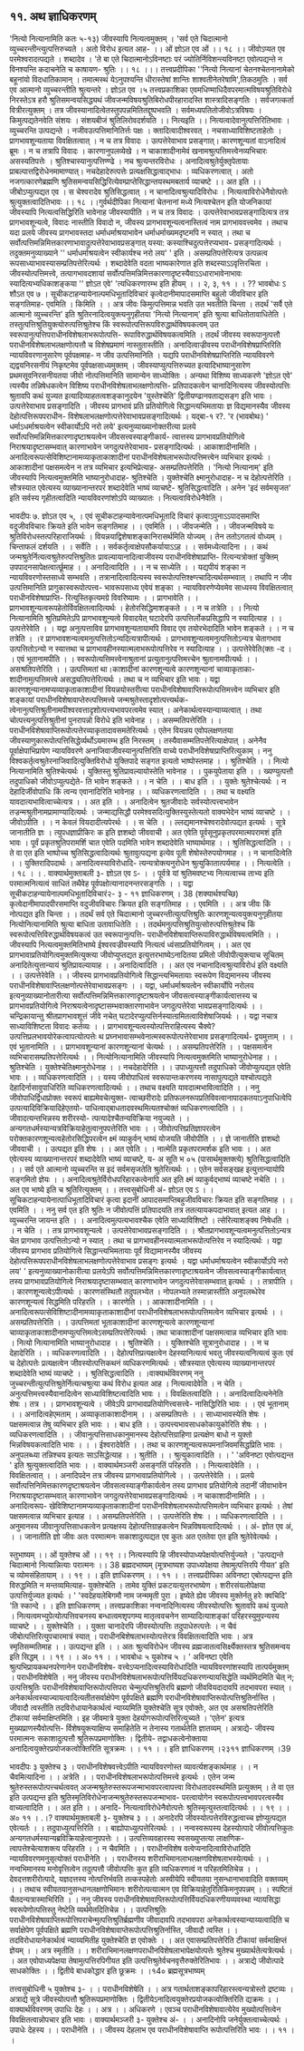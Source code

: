 ## ११. अथ ज्ञाधिकरणम्
'नित्यो नित्यानामिति कतः ५-१३) जीवस्यापि नित्यत्वमुक्तम् । 'सर्व एते
चिदात्मानो व्युच्चरन्तीन्त्युत्पत्तिरुच्यते । अतो विरोध इत्यत आह-
।। ओं ज्ञोऽत एव ओं ।। १८ ।।
जीवोऽप्यत एव परमेश्वरादत्पद्यते । शब्दादेव । 'ते बा एते चिदात्मानोऽविनष्टाः
परं ज्योतिर्निविशन्त्यविनष्टा एवोत्पद्यन्ते न विनश्यन्ति कदाचनेति च काषायण-
श्रुतिः ।। १८ ।।।
तत्त्वप्रदीपिका
''नित्यो नित्यानां चेतनश्चेतनानामेको बहूनांयो विदधातिकामान् । तमात्मस्थं येऽनुपश्यन्ति
धीरास्तेषां शान्तिः शाश्वतीनेतरेषामि',तिकठमुतिः । सर्व एव आत्मानो व्युच्चरन्तीति श्रुत्यन्तरे ।
ज्ञोऽत एव ।५
तत्त्वप्रकाशिका
एवमधिण्माधिदैवपरमात्मविषयश्रुतिविरोधे निरस्तेऽत्र हरौ श्रुतिसमन्वयसिद्ध्यथं
जीवजन्मविषयश्रुतिबिरोधपीरहारादस्ति शास्त्रादिसङ्गतिः । सर्वजगत्कर्ता वित्रीरत्युक्तम् । तत्र
जीवस्यानादित्वेतस्तुपपन्नमितितद्दूष्पभवति । सर्वमध्यपतितोजीवोऽत्रविषयः । किमुत्पद्यतेनवेति
संशयः । संशयबीजं श्रुतिलिरोवदर्शयति ।। नित्यइति ।। नित्यत्वादेवानुत्पत्तिरितिभावः । व्युच्चरन्ति
उत्पद्यन्ते । नजीवउत्पत्तिमानितिर्त्तः पक्षः । क्तादित्वादीश्वरवत् । नचसाध्याविशिष्टताहेतोः ।
प्रागभावशून्यताया विवक्षितत्वात् । न च तत्र विवादः । उत्पत्तेरेवाभाव प्रसङ्गात्। कारणशून्यतां
वाऽनादित्वं ब्रूमः । न च तत्रापि विवादः । कारणानुपलव्येखे । न चाकाशादीनामेवं
खनामश्रुत्पत्तिमत्त्वेनव्यभिचारः असस्यतिपत्तेः । श्रुतिश्चास्यानुत्पत्तिण्ण्ढे । नच श्रुत्यन्तरविरोधः ।
अनादित्वश्रुतेर्युक्तृपेतायाः प्राबल्पात्तद्विरोधेनमामाण्यात्। नचदेहादेरुत्पत्तेः प्रत्यक्षसिद्धत्वाद्भाधः ।
व्यधिकरणत्वात् । अतो नजगत्कारणेब्रह्मणि श्रुतिसमन्वयसिद्धिरित्येवम्प्राप्तेसिद्धान्तयस्थमबतार्य
व्याचष्टे ।। अत इति ।। जीबोऽप्युत्पद्यत एव । स चेश्वरादेव श्रुतिसिद्धत्वात् । न
चानादित्वश्रुत्यादिविरोधः । नित्यत्वाविरोधेनैवोत्पत्तेः श्रुत्युक्तत्वादितिभावः ।। १८ ।।गुर्वर्थदीपिका
नित्यानां चेतनानां मध्ये नित्यश्चेतन इति योजनिकायां जीवस्यापि नित्यत्वसिद्धिरिति
भावेनाह जीवस्यापीति । न च तत्र विवादः । उत्पत्तेरेवाभावप्रसङ्गादित्यत्र तत्र प्रागभावशून्यत्वे,
विवादः नास्तीति विवादो न, जीवस्य प्रागभावशून्यत्वनास्तित्वं नाम प्रागभाववत्त्वमेव । तथाच
यदा प्रलये जीवस्य प्रागभावस्तदा धर्माधर्माश्रयाभावेन धर्माधर्माख्यमदृष्टमपि न स्यात् । तथा च
सर्वोत्पत्तिमन्निमित्तकारणाभावादुत्पत्तेरेवाभावप्रसङ्गात् यस्या: कस्याश्चिदुत्पत्तेरप्यभाव-
प्रसङ्गादित्यर्थः । तदुक्तमनुव्याख्याने '' धर्माधर्माश्रयत्वेन स्वीकार्यश्च नरो लय' ' इति ।
असम्प्रतिपत्तेरित्यत्र उत्पन्नत्व रूपसाध्याभावस्यासम्प्रतिपत्तेरित्यर्थः । शब्दादेवेति वदता
भाष्यकारेणात इति शब्दस्याऽऽवृत्तिरचिता । जीवस्योत्पत्तिमत्त्वे, तत्पागभावदशायां
सर्वोत्पत्तिमन्निमित्तकारणादृष्टस्यैवाऽऽधाराभावेनाभावः स्यादित्यभ्यधिकाशङ्कया '' ज्ञोऽत
एवे' 'त्यधिकरणारम्भ इति हीयम् । । २, ३, ११ । ।
?? भावबोधः
ऽ शौऽत एव ७ । सूचीकटाहन्यायेनाल्पमधिभूतादिविचारं कृत्वेदानीमापादसमाप्ति बहुलो
जीवविचार इति सङ्गतिमाह- एवमिति । किमिति । । अत्र जीवः किमुत्पत्तिमान्न भवति उत
भवतीति चिन्ता । तदर्थं 'सर्वै एते आत्मानो व्युच्चरन्ति' इति श्रुतिरनादित्वयुक्त्यनुगृहीतया
'नित्यो नित्यानाम्' इति श्रुत्या बाधितोतावाधितेति । तस्तुत्पत्तिश्रुतियुक्त्योरुत्पत्तिश्रुतेश्च किं
स्वरूपोत्पत्तिरूपविरुद्धार्थविषयकत्वम् उत स्वरूपानुत्पत्तिपराधीनविशेषलाभरूपोत्पत्ति-
रूपाविरुद्धार्थविषयकत्वमिति । तदर्थं जीवस्य स्वरूपानुत्पत्तौ पराधीनविशेषलाभलक्षणोत्पत्तौ च
विशेषप्रमाणं नास्तुतास्तीति । अनादित्वाज्रीवस्य पराधीनविशेषप्राप्तिरिति न्यायविवरणानुसारेण
पूर्वपक्षमाह- न जीव उत्पत्तिमानिति । यद्यपि पराधीनविशेषप्राप्तिरिति न्यायविवरणे
द्यद्वयनिरसनीयं निकृष्टमेव पूर्वपक्षसाध्यमुक्तम् । जीवस्याप्युत्पत्तिरुच्यत इत्यादिभाष्यानुसारेण
प्रथमसूवनिरसनीयतया जीवो नोत्पत्तिमानिति सामान्येन साध्योक्तिः । अन्यथा विशिष्य
साध्यकरणे 'ज्ञोऽत एवे' त्यस्यैव तन्निषेधकत्वेन विशिष्य पराधीनविशेषलाभलक्षणोत्पत्ति-
प्रतिपादकत्वेन चानादिनित्यस्य जीवस्योत्पत्तिः श्रुतावपि कथं युज्यत इत्यादिव्याहतत्वशङ्कानुदयेन
'युस्तेश्चेति' द्वितीयण्ढानवताद्यसङ्ग इति भावः । उत्पत्तेरेवाभाव प्रसङ्गादिति । जीवस्य प्रागभावं
प्रति प्रतियोगित्वे सिद्धान्त्यभिमतायाः ज्ञ विद्यमानस्यैव जीवस्य देहोत्पत्तिरूपपराधीन-
विशेषलाभलक्षणोत्पत्तेरेवाभावप्रसङ्गादित्यर्थः । यद्बा-१ र?. 'र
(भावबोथः)
' धर्माऽधर्माश्रयत्वेन स्वीकार्योऽपि नरो लये'
इत्यनुव्याख्यानोक्तरीत्या प्रलये सर्वोत्पत्तिमन्निमित्तकारणादृष्टाश्रयत्वेन जीवसत्त्वस्याङ्गीकार्य-
त्वात्तस्य प्रागभावप्रतियोगित्वे निराश्रयादृष्टासम्भवात् कारणाभावेन जगदुत्पत्तेरेवाभाव-
प्रसङ्गादित्यर्थः । आकाशादीनामिति । अनादित्वरूपत्सेविशिष्टानामव्याकृताकाशादीनां
पराधीनविशेषलाभरूपोत्पत्तिमत्त्वेन व्यभिचार इत्यर्थः । आकाशादीनां पक्षसमत्वेन न तत्र
व्यभिचार इत्यभिप्रेत्याह- असम्प्रतिपत्तेरिति । 'नित्यो नित्यानाम्' इति जीवस्यापि
नित्यत्वमुक्तमिति भाष्यानुरोधादाह- श्रुतिश्चेति । युक्तेश्चेति क्ष्मानुरोधादाह- न च
देहोत्पत्तेरिति । सौत्रस्यात एवेत्यस्य व्याख्यानान्तरपरं शब्दादेवेति भाष्यं व्याचष्टे-
श्रुतिसिद्धत्वादिति । अनेन 'इदं सर्वमसृजत' इति सर्वस्य गृहीतत्वादिति न्यायविवरणांशोऽपि
व्याख्यातः । नित्यत्वाविरोधेनैवेति ।

भावदीपः
७. ज्ञोऽत एव ५, । एवं सूचीकटाहन्यावेनात्पमधिभूतादि विचारं कृत्वाऽपुनाऽऽपादसमाप्ति
वदुजीवविचारः क्रियते इति भावेन सङ्गतिमाह । । एवमिति । । जीवजन्मेति । । जीवजन्मविषये यः
श्रुतिविरोधस्तत्परिहाराजियर्थः । वियन्नयाद्विशेषाशङ्कानिरासर्थमिति योज्यम् । तेन ततोऽगतत्वं
वोध्यम् । चिन्ताफलं दर्शयति । । सर्वेति । । सर्वकर्तृत्वाक्षेपसौकर्यायाऽऽह । । सर्वमध्येत्यादिना । ।
कथं जन्मश्रुतेर्नित्यत्वश्रुतेरुत्पत्तिश्रुतितः प्रावल्यायानादित्वाजीवस्य पराधीनविशेषाप्राप्ति-
रित्यन्यत्रोक्तां युक्तिम् उपपादनसापेक्षत्वार्त्छूमाह । । अनादित्वादिति । । न च साध्येति । ।
यद्यपीयं शङ्का न न्यायविवरणोस्तसाध्ये सम्भवति । तत्रानादित्वादित्यस्य
स्वरूपोत्पत्तिश्क्ष्ण्त्चादित्यर्थसम्भवात् । तथापि न जीव उत्पत्तिमानिति प्रागुकास्वरूपोत्पत्त्व-
भावरूपसाध्य एवेयं शङ्का । न्यायविवरणेप्येवमेव साध्यस्य विवक्षितत्वात् पराधीनविशेषाप्राप्ति-
रित्युस्तिकृत्यमग्रे विवरिष्यामः । । प्रागभावेति । । प्रागभावशून्यत्वरूपहेतोर्विवक्षितत्वादित्यर्थः ।
हेतोरसिद्धिमाशङ्कते । । न च तत्रेति । । नित्यो नित्यानामिति श्रुतिप्रमितेऽपि प्रागभावशून्यत्वे
विवादयेत् घटादेरपि उत्पत्तिर्लोकप्रसिद्धापि न स्यादित्याह । । उत्पत्तेरेवेति । । यद्वा अनुत्पत्ताविव
प्रागभावशून्यतायामपि विवाद एव तयोरभेदादिति भावेन शङ्कते । । न च तत्रेति । ।र
प्रागभावशन्यत्वमनुत्पत्तितोऽन्यदित्यत्रापीत्यर्थः । प्रागभावशून्यत्वमनुत्पत्तितोऽन्यत्र चेतागभाव
उत्पत्तितोऽन्यो न स्यात्तथा च प्रागभावहीनस्यात्मलाभरूपोत्पत्तिरेव न स्यादित्याह । । उत्पत्तेरेवेति(क्तः -द
। । एवं भूतानामपीति । । स्वरूपोत्यत्तिमत्त्वेनाश्रुतानां प्रत्युतानुत्पत्तिमत्त्चेन श्रुतानामपीत्यर्थः । ।
असश्रतिपत्तेरिति । । उत्पत्तिमतां था।काशादीनां कारणशून्यत्वे कारणशून्यानां चाव्याकृताका-
शादीनामुत्पत्तिमत्त्वे असद्ध्यतिपत्तेरित्यर्थः । तथा च न व्यभिचार इति भावः । यद्वा
कारणशून्यानामप्यव्याकृताकाशादीनां वियन्नयोस्तरीत्या पराधीनविशेषावाप्तिरूपोत्पत्तिमत्त्वेन
व्यभिचार इति शङ्कायां पराधीनविशेषावाप्तेरुत्पत्तिमत्त्वे जन्मश्रुतेस्तादृशोत्पत्त्यर्थक-
त्वेनानुत्पत्तिश्रुतीनामपीश्वरवत्तादृशोत्पत्त्यभावपरत्वमेव स्यात् । अनेकार्थत्वस्यान्याय्यत्वात् । तथा
चोत्पत्त्यनुत्पत्तिश्रुतीनां पुनरापन्नो विरोधे इति भावेनाह । । असम्मतिपत्तेरिति । ।
पराधीनविशेषावाप्तिरूपोत्पत्तेरव्याकृतादावसमतेरित्यर्थः । एतेन वियन्नय एवोपलक्षणतया
जीवस्याणुकारूपोत्पत्तिसिद्धेर्व्यर्थोऽयमारम्भ इति निरस्तम् । तस्यैवासम्मतिपत्तेरित्याक्षेपात् ।
अनेनैव पूर्वाक्षेपाभिप्रापेण न्यायविवरणे अनाजिवाजीवस्यानुत्पत्तिरिति वाच्ये
पराधीनविशेषाप्राप्तिरित्युकाम् । ननु विश्वकर्तृत्वश्रुतेरनाजिवादित्युक्तिविरोधो युक्तिपादे सङ्गत
इत्यतो भाष्पोस्तमाह । । श्रुतिश्चेति । । नित्यो नित्यानामिति श्रुतिश्चेत्यर्थः । युक्तिस्तु
श्रुतिप्रावल्यायोस्तेति भावेनाह । । पुकयुपेताया इति । । ख्यण्युत्पत्तौ तदुपाधिको जीवोऽप्युत्पद्येते-
ति भावेन शङ्कते । । न चेति । । बाध इति । । युक्तेः श्रुतेश्चेत्यर्थः । न देहादिर्जीवोपाधिः किं त्वन्य
एवानादिरिति भावेनाह । । व्यधिकरणत्वादिति । । तथा च वक्ष्यति यावदात्यभावित्वाच्चेत्यत्र । । अत
इति । । अनादित्वेन श्रुतजीवादेः सर्वस्योत्पत्त्वभावेन तज्रन्मश्रुतीनामप्रामाण्यादित्यर्थः ।
जन्माद्यसिद्धौ परमेश्वसदित्युक्तिस्युस्तेत्यतो वाक्यभेदेन भाष्यं व्याचष्टे । । जीवोऽपीति । । न
केवलं वियदादीत्यपेरर्थः । । स चेति । । ल्लद्यमानश्चेश्वरादेवोत्पद्यत इत्यर्थः । सूत्रे जानातीति
ज्ञः । त्युपधज्ञाप्रीकिरः क इति ज्ञशब्दो जीववाची । अत एवेति पूर्वसूनुप्रकृतपरमात्मपरामशं इति
भावः । पूर्वं प्रकृतश्रुतिपरामर्शि चात एवेति पदमिति भावेन शब्दादेवेति भाष्यार्थमाह । ।
श्रुतिसिद्धत्वादिति । । ते वा एत इति भाष्पोच्च श्रुतिसिद्धत्वादित्यर्थः श्रुतावुत्पद्यना इत्येव पूती
शेषोस्तेरुपयोगमाह । । न चानादित्वेति । । युक्तिरादिपदार्थः । अनादित्वस्याविरोधादि-
त्यन्यत्रोक्त्यनुरोधेन श्रुत्युकिातात्पर्यमाह । । नित्यत्वेति । । १८ । ।
. वाक्यार्थमुक्ताबली
३- ज्ञोऽत एव ऽ- । । पूर्वत्रे यां श्रुतिमवष्टभ्य नित्यत्वाच्च ताभ्य इति परमात्मनित्यत्वं साधितं
तथैवेह पूर्वपक्षोत्यानादनन्तरसङ्गतिः । । यद्वा सूचीकटाहन्यायेनाल्पमधिभूतादिविचारं२- ३ - ११ ज्ञाधिकरणम् । 38
(शक्यार्थश्यच्छि)
कृत्वेदानीमापादपीरसमाप्ति वदुजीवविचारः क्रियत इति सङ्गतिमाह । । एवमिति । । अत्र जीवः
किं नोत्पद्यत इति चिन्ता । । तदर्थं सर्व एते चिदात्मानो जुच्चरन्तीत्युत्पत्तिश्रुतिः
कारणशून्यत्वयुक्त्यनुगृहीतया नित्योनित्यानामिति श्रुत्या बाधिता उतावाधितेति । ।
तदर्थमनुत्पत्तिश्रुतियुत्सोरुत्पत्तिश्रुतेश्च किं स्वरूपोत्पत्तिविरुद्धार्थविषयकत्वं उत स्वरूपानुत्पत्ति-
पराधीनविशेषावाप्तिरूपाविरुद्धार्थविषयत्वमिति । । जीवस्यापि नित्यत्वमुक्तमितिभाष्ये
ईश्वरवज्रीवस्यापि नित्यत्वं ध्वंसाप्रतियोगित्वम् । । अत एव प्रागभावाप्रतियोगित्वमुक्तमित्युक्त्या
जीवोप्युप्तद्यत इत्युत्तरभाष्येऽनादितया प्रमितो जीवोपीत्युक्त्याच सूचितम् अनादितेत्युत्तान्यायं
श्रुतिप्रावल्यायाह । । अनादित्वादिति । । अत एव नचानादित्वश्रुत्याविरोधं इति वक्ष्यति । ।
उत्पत्तेरेवेति । । जीवस्य प्रागभावप्रतियोगित्वे सिद्धान्त्यभिमतायाः स्वरूपेण विद्यमानस्य जीवस्य
पराधीनविशेषावाप्तिलक्षणोत्पत्तेरेवाभावप्रसङ्गः । । यद्वा, धर्माधर्माश्रयत्वेन स्वीकार्योपि नरोलय
इत्यनुव्याख्यानोतारीत्या सर्वोत्पत्तिमन्निमित्तकारणादृष्टाश्रयत्वेन जीवसत्वस्याङ्गीकार्यत्वात्तस्य च
प्रागभावप्रतियोगित्वे निराश्रयत्वेनादृष्टासम्भवाक्तारणाभावेन जगदुत्पत्तेरेवा भावप्रसङ्गादित्यर्थः । ।
चन्द्रिकायान्तु श्रीतप्रागभावशूत्तं जीवे नचेत् घटादेरप्युत्पत्तिर्नस्यात्ग्रमितत्वाविशेषाजियर्थः । ।
यद्वा नचात्र साध्याविशिष्टता विवादः कर्तव्यः । । प्रागभावशून्यत्वस्योत्पत्तिराहित्यस्य चैक्ये?
उत्पत्तिप्रलभावयोरेकत्वापत्योत्पत्तेः थ प्रघ्नभावासम्भवेनात्मस्वरूपोत्पत्तेरेवाभाव प्रसङ्गादित्यर्थ-
द्वयमुत्ताम् । । एवं भूतानामिति । । प्रागभावशून्यानां कारणशून्यानां चेत्यर्थः । । असम्प्रतिपत्तेरिति । ।
पक्षसमत्वेन व्यभिचारासम्प्रतिपत्तेरित्यर्थः । । नित्योनित्यानामिति जीवस्यापि नित्यत्वमुक्तमिति
भाष्यानुरोधेनाह । । श्रुतिश्चेति । युक्तेश्चेतिक्ष्मानुरोधेनाह । । नचदेहादेरिति । । उपाध्युत्पत्तौ
तदुपाधिको जीवोप्युत्पद्यत एवेति भावः । । व्यधिकरणत्वादिति । । यस्य जीवोपाधित्वं
स्वरूपान्तःकरणस्य नासापुत्पद्यते यश्चोत्पद्यते देहादिर्नासावुपाधिरिति व्यधिकरणत्वादित्यर्थः । ।
तथाच वक्ष्यति यावदात्मभावित्वादिति । । ननु जीवोपाधिर्द्विधाप्रोक्तः स्वरूपं बाह्यमेवचेत्युक्त-
त्वाच्छरीरादेः प्रतिफलनरूपप्रतिविवत्वानापादकतयाऽनुपाधित्वेपि उत्पत्यादिविक्रियादिहेएतयो-
पाधित्वाद्बाधतादवस्थमित्यतश्चोक्तं व्यधिकरणत्वादिति । । जीवादत्यन्तभिन्नस्य शरीरस्यो-
त्पत्यादेश्चैतन्यविक्रिया नयुज्यते । । अन्यगतधर्मस्यान्यत्रविक्रियाहेतुत्वानुपपत्तेरिति भावः । ।
जीवोत्पत्तिप्रतिज्ञापरत्वेन परोक्तकारणशून्यत्वहेतोरसिद्धिपरत्वेन क्ष्मं व्याकुर्वन् भाष्यं योजयति
जीवोपीति । । ज्ञे जानातीति ज्ञशब्दो जीववाची । । उत्पद्यत इति शेषः । । अत एवेति । । नात्मेति
प्रकृतपरामर्शक इति भावः । । अत एवेत्यस्य व्याख्यानान्तरपरं शब्दादेवेति भाष्यं व्याचष्टे, य- अ सूति भ ०५
(पासार्थमुक्तक्त्ये)
श्रुतिसिद्धत्वादिति । । सर्व एते आत्मानो व्युच्चरन्ति स इदं सर्वमसृजतेति श्रुतेरित्यर्थः । । एतेन
सर्वसङ्खह इत्युत्तान्यायोपि सङ्गमितो ज्ञेयः । । अनादित्वश्रुतेर्विरोधपरिहारकत्वेनापि अत इति क्ष्मं
व्याकुर्वद्भाष्यं व्याचष्टे नचेति । । अत एव भाष्ये इति च श्रुतिरित्युक्तम् । ।
तत्त्वसुबोधिनी
अं- ज्ञोऽत एव ऽ । । सूचिकटाहन्यायेनात्पाधिभूतादिविचारं कृत्वा इदानीं
आपादसमाप्तिबहुजीवविचारः क्रियत इति सङ्गतिमाह । । एवमिति । । ननु सर्व एत इति श्रुतिः न
जीवोत्पत्तिं प्रतिपादयति तत्र ततत्यायकपदाभावात् इत्यत आह । । व्युच्चरन्ति जायन्त इति । ।
अनादित्वमुत्पत्यभावश्चैक एवेति साध्याविशिष्टो । त्सेरित्याशङ्क्य निषेधति । । न चेति । । तत्र
प्रागभावशून्यत्वे । उत्पत्तेरेवाभावप्रसङ्गादिति । । श्रौतप्रागभावशून्यत्वमनुत्पत्तितोऽन्यत्र चेत
प्रागभाव उत्पत्तितोऽन्यो न स्यात् । तथा च प्रागभावहीनस्यात्मलाभरूपोत्पत्तिरेव न
स्यादित्यर्थः । यद्वा जीवस्य प्रागभाव प्रतियोगित्वे सिद्धान्त्यभिमतायाः पूर्वं विद्यामानस्यैव
जीवस्य देहोत्पत्तिरूपपराधीनविशेषलाभलक्षणोत्पत्तेरेवाभाव प्रसङ्गः इत्यर्थः । यद्वा
धर्माधर्माश्रयत्वेन स्वीकार्योऽपि नरो लय' ' इत्यनुव्याख्यानोकारीत्या प्रलयेऽपि
सर्वोत्पत्तिमन्निमित्तकारणादृष्टाश्रयत्वेन जीवसत्वस्याङ्गीकार्यत्वात् तस्य प्रागभावप्रतियोगित्वे
निराश्रयादृष्टासम्भवात् कारणाभावेन जगदुत्पत्तेरेवासम्भवात् इत्यर्थः । । तत्रापीति । ।
कारणशून्यत्वेऽपीत्यर्थः । कारणसंस्थितौ तदुपलभ्येत । नोपलभ्यते तस्मान्नास्तीति अनुपलब्धेरेव
कारणशून्यत्वं सिद्धमिति परिहरति । । कारणेति । । आकाशादीनामिति । ।
अनादित्वरूपत्सेविशिष्टादीनामव्याकृताकाशादीनां पराधीनविशेषलाभरूपोत्पत्तिमत्वेन
व्यभिचार इत्यर्थः । । असम्प्रतिपत्तेरिति । । उत्पत्तिमतां भूताकाशादीनां कारणशून्यत्वे
कारणशून्यानां चाव्याकृताकाशादीनामप्युत्पत्तिमत्वेऽसम्प्रतिपत्तेरित्यर्थः । तथा चाकाशादीनां
पक्षसमत्वान्न व्यभिचार इति भावः । नित्यो नित्यानामिति भाष्यानुरोधादाह । । श्रुतिश्चेति । ।
युक्तिश्चेति सूत्रानुरोधादाह । । न च देहादेरिति । । व्यधिकरणत्वादिति । । देहोत्पत्तिप्रत्यक्षत्वेन
देहस्यानित्यत्वं भवतु जीवस्यत्वनित्यत्वं कुतः एवं च देहोत्पत्तेः प्रत्यक्षत्वेन जीवस्योत्पत्तिकथनं
व्यधिकरणमित्यर्थः । सौत्रस्यात एवेत्यस्य व्याख्यानान्तरपरं शब्दादेवेति भाष्यं व्याचष्टे । ।
श्रुतिसिद्धत्वादिति । ।वाक्यार्थविवरणम्
ननु जुच्चरन्तीत्युत्पत्तिश्रुतेर्नित्यत्चश्रुत्या कथं विरोध इत्यत आह । नित्यत्वादेवेति । न चेति ।
अनुत्पत्तिमत्त्वस्यैवानादित्वेन साध्याविशिष्टत्वादिति भावः । । विवक्षितत्वादिति । ।
अनादित्वादित्यनेनेति शेषः । तत्र । । प्रागभावशून्यत्वे । जीवेऽपि प्रागभावप्रतियोगित्त्वसत्त्वे-
नासिद्धिरिति भावः । । एवं भूतानाम् । । अनादित्वहेएमताम् । अव्याकृताकाशादीनाम् । ।
असम्प्रतिपत्तेः । । साध्याभावस्येति शेषः । पक्षसमत्वान्न तेषु व्यभिचार इति भावः । । बाध इति । ।
उत्पत्त्यभावसाधकोकायुकोरिति शेषः । । व्यधिकरणत्वादिति । । जीवानुत्पत्तिसाधकानुमानस्य
देहोत्पत्तिग्राहिणा प्रत्यक्षेण बाधो न युक्तो भिन्नविषयकत्वादिति भावः । । । ईश्वरादेवेति । । तथा
च कारणशून्यत्वरूपमनाजिवमसिद्धप्रिति भावः । अनुपलब्ध्या तन्निश्चय इत्यतः साऽसिद्धेत्याह
। । श्रुतीति । । श्रुत्युकात्वादिति । । ' 'अविनष्टा एवोत्पद्यन्त ' इति श्रुत्युक्तत्वादिति भावः । ।
वाक्यार्थमञ्जरी
असङ्गतिं परिहरति । । नित्यत्वादेवेति । । विवक्षितत्वात् । । अनादिपदेन तत्र जीवस्य
प्रागभावाप्रतियोगित्वे । । उत्पत्तेरेवेति । । प्रलये सर्वोत्पत्तिनिमित्तकारणदृष्टाश्रयत्वेन
जीवसत्वस्याङ्गीकार्यत्वेन तस्य प्रागभाव प्रतियोगित्वे तदानीं जीवाभावेन निराश्रयादृष्टासम्भवात्
कारणाभावेन जगदुत्पत्तेरेवाभावप्रसङ्गादित्यर्थः । न चाकाशादीनामिति । । अनादित्वरूप-
खेविशिष्टानामप्यव्याकृताकाशादीनां पराधीनविशेषलाभरूपोत्पत्तिमत्वेन व्यभिचार इत्यर्थः ।
तेषां पक्षसमत्वान्न व्यभिचार इत्याह । । असम्प्रतिपत्तेरिति । । उत्पत्तेरिति शेषः । ।
व्यधिकरणत्वादिति । । अनुमानस्य जीवानुत्पत्तिसाधकत्वेन प्रत्यक्षस्य देहोत्पत्तिग्राहकत्वेन
भिन्नविषयत्वादित्यर्थः । । अं- ज्ञोत एव अं, । । जानातीति ज्ञो जीवः अतः परमात्मनः
सकाशादुत्पद्यत एव कुतः अत एततेवा एत इति श्रुतेरेवेत्यर्थः ।

स्तुभाष्यम्
।। ओं युक्तेश्च ओं ।। १९ ।।
नित्यस्यापि हि जीवस्योपाध्यपेक्षयोत्पत्तिर्युज्यते ।
'उत्पद्यन्ते चिदात्मानो नित्यान्नित्याः परात्मनः ।। 38 ब्रह्मदभाष्यम्
(मूत्रभाष्यश
उपाध्यपेक्षया तेषामुत्पत्तिरपि गीयत' इति च व्योमसंहितायाम् । । १९ । । इति
ज्ञाधिकरणम् । । ११ । ।
तत्त्वप्रदीपिका
अविनष्टा एबोत्पद्यन्त इति विरुद्धमिति न मन्तव्यमित्याह- युक्तेश्चेति । तामेव युक्तिं
प्रकटयत्युत्तरभाष्येण । शरीरसंयलोपेक्षया उत्पत्तिर्युज्यत इत्यर्थः ।
' 'स्वदेहयलेबिगमौ नाम जन्ममृती पुरा ।
इष्येते ह्येव जीवस्य मुक्तेर्नतु हरेः क्वचिदि' 'ति स्कान्दे । । इति ज्ञाधिकरणम् ।
तत्त्वप्रकाशिका
नन्वनादिनित्यस्य जीवस्योत्पत्तिः श्रुतावपि कथं युज्यते । नित्यत्वमभ्युपेत्योत्पत्तिवचनस्य
बन्धात्वमशृपगम्य मातृत्ववचनेन साम्यादित्याशङ्कां परिहरस्युमुपन्यस्य व्याचष्टे । । युक्तेश्चेति । । युक्ता
चानादेरपि जीवस्योत्पत्तिः तदुपाधेरुत्पत्तेः । न चैवं जीबोत्पत्तिरित्युपचारमात्रं स्यात् ।
पराधीनबिशेषलाभस्योत्पत्तेरत्र विवक्षितत्वादिति भावः । अत्र स्मृतिसम्मतिमाह । । उत्पद्यन्त इति । । अतः
श्रुत्यविरोधेन जीवस्य व्रह्मजातत्वसिर्क्ष्येक्तस्तत्र श्रुतिसमन्वय इति सिद्धम् । । १९ । । अ० ११ । ।
भावबोधः
५ युकोश्च ५ । ' अविनष्टा एवेति श्रुत्पभिप्रायकथनपरेणानेन पराधीनविशेष-
वत्त्वेऽप्यनादित्वस्याविरोधादिति न्यायविवरणांशस्यापि तात्पर्यमुक्तम् । पराधीनविशेषेति ।
ननु जीवस्य पराधीनविशेषलाभरूपोत्पत्तिर्वियदधिकरणन्यायसिद्धेति व्यर्थमिदमिति चेत् न;
उत्पत्तिश्रुतिः पराधीनविशेषावाप्तिरूपोत्पत्तिपरा चेन्मुत्पत्तिश्रुतिरपि ब्रह्मणो जीववियदादावपि
तदभावपरा स्यात् । अनेकार्थत्वस्याज्यायत्वादित्यतीतसर्वाक्षेपेण पूर्वपक्षिते ब्रह्मणि
पराधीनविशेषावाप्तिरूपोत्पत्तिश्रुतिर्नास्ति । जीवादौ त्वस्तीति तदविरोधायानेकार्थत्वं न्याय्यमिति
युक्तेश्चेति सूत्र एवोक्तेः, अत एव असश्रतिपत्तेरिति टीकायां सर्वमाक्षिप्तमिति । इह जीवमात्रे
युक्ता देहयोगरूपोत्पत्तिरित्युच्यते । 'एतेन' इत्यत्र मुख्यप्राणस्यैवोत्पत्ति- र्विशेषयुक्त्याक्षिप्य
समाहितेति न तेनास्य गतार्थतेति ज्ञातव्यम् । अत्राद्ये- जीवस्य परमात्मनः सकाशादुत्पत्तौ
श्रुतिरूपप्रमाणोक्तिः । द्वितीये- तद्वाधकत्वेनोक्ताया अनादित्वयुक्तेरप्रयोजकत्वोक्तिरिति
सूत्रक्रमः । । ११ । । इति ज्ञाधिकरणम् ।२३११ ज्ञाधिकरणम् ।39

भावदीपः
३ युक्तेश्च ३ । पराधीनविशेषवत्त्वेऽपीति न्यायविवरणोस्त व्यावर्त्यशङ्कार्थमाह । । न
चैवमित्यादिना । । अत्रेति । । पराधीनविशेषलाभरूपोत्पत्तिमत्त्वे इत्यर्थः । एतेन जन्म
श्रुतेरुस्तरूपोत्पत्त्चर्थत्ववत् अजन्मश्रुतेरुस्तरूपजन्माभावपरत्वापत्त्वा विरोधतादवस्थमिति
प्रत्युक्तम् । ते वा एत इति उत्पद्यन्त इति श्रुतिस्मृतिविरोधेनाजन्मश्रुतेरुस्तरूपजन्माभाव-
परत्वायोगेन स्वरूपोत्पत्त्वभावपरत्वस्यैव वाच्यत्वादिति । । अत इति । । अनादि-
नित्यत्वाविरोधेनैवोत्पत्तेः श्रुतिस्मृत्युस्तत्वादित्यर्थः । । १९ । । अ० ११ । .।?
वाक्यार्थमुक्ताबली
३- युक्तेश्च ३ । । अनादेरपि जीवस्योत्पत्तेरविरुद्धत्वाच्च ज्ञोप्युत्पद्यत एवेत्यर्तः । ।
तदुपाध्युत्पत्तिरिति । । बाह्योपाध्युत्पत्तेरित्यर्थः । । नन्वस्वरूपस्य देहस्योत्पादे जीवोत्पत्तिकुतः
अन्यगतधर्मस्यान्यब्रविक्रियाहेत्वानुपपत्तेः । । उत्पत्तिव्यवहारस्य स्वसख्युप्तत्या लाक्षणिक-
त्वापत्तेश्चेत्याशक्त्य परिहरति । । न चैवमिति । । पराधीनविशेष वत्वेप्यनादित्वाविरोधादिति
न्यायविवरणमनुसृत्योक्तं पराधीनेति । । पराधीनस्य शरीराभिमानलाभलक्षणविशेषलाभस्येत्यर्थः । ।
नन्वभिमानस्य मनोवृत्तित्वेन तदुत्पत्तौ जीवोत्पत्तिः कुत इति व्यधिकरणत्वं न परिहतमितिचेन्न । ।
देवदत्तशरीरोत्पादे, यज्ञदत्तस्य नोत्पत्तिर्भवति तत्कस्पहेतोः अस्वीयेपि स्वीयतया
नुसन्धानाभावादिति वक्तव्यम् । । तथाच स्वीयतयानुसन्धानलक्षणोभिमानः शरीरोत्पत्यात्मन एव
विक्रियाहेतुरितिकिमनुपपन्नम् । । स्पष्टितं चैतदन्यत्रास्माभिरिति । । ननु जीवस्य
पराधीनविशेषावाप्तिरूपोत्पत्तिर्वियदधिकरणीयव्यवस्था न्यायसिद्धा स्वरूपेणोत्पत्तिस्तु नेष्टेति
व्यर्थमेतदितिचेन्न । । उत्पत्तिश्रुतिः पराधीनविशेषावाप्तिरूपोत्तिपराचेन्मुत्पत्तिश्रुतिर्ब्रह्मणीव
जीवादावपि तदभावपरा अनेकार्थत्वस्यान्याय्यत्वादिति च सर्वाक्षेपेण पूर्वपक्षिते ब्रह्मणि
पराधीनविशेषावाप्तेरूपोत्पत्तिश्रुतिर्नास्ति, जीवादौ त्वस्ति । । तदविरोधायानेकार्थत्वं न्याय्यमितीह
युक्तेश्चेति ज्ञ एवोक्तेः । । अत एवासम्प्रतिपत्तेरिति टीकायां सर्वमाक्षिप्तं ज्ञेयम् । । अत्र स्मृतीति । ।
शरीराभिमानलक्षणपराधीनविशेषलाभापेक्षयोत्पत्तेः श्रुतेश्च मुख्यार्थतेत्यत्रेत्यर्थः । । अत
एवोपाध्यपेक्षया तेषामुत्पत्तिरपिगीयत इति उत्पत्तिश्रुतेर्वचनवृत्तैरुक्तेरितिभावः । । अत्राद्ये
जीवोत्पादे साधकोक्तिः । । द्वितीये बाधकोद्धार इति छूक्रमः । ।१4० ब्रह्मसूत्रभाष्यम्

तत्त्वसुबोधिनी
५ युक्तेश्च ३- । । पराधीनविशेषेति । । अत्र गतार्थताशङ्कापरिहारस्त्वन्यत्रोस्तो द्रष्टव्यः ।
अत्राद्ये सूत्रे जीवस्योत्पत्तौ श्रुतिरूपप्रमाणोक्तिः । द्वितीयेऽनादित्वयुक्तेरप्रयोजकत्वोक्तिरिति
द्यक्रमः । ।
वाक्यार्थविवरणम्
उपाधिः देहः । । अत्र । । अधिकरणे । एवञ्च पराधीनविशेषावात्येरेव मुख्योत्पत्तित्वेन
विवक्षितत्वान्नोपचार इति भावः ।
वाक्यार्थमञ्जरी
३- युक्तेश्च अं- । । अनादिनोपि जनेर्युक्तत्वाच्चेत्यर्थः । उपाधेः देहस्य । । पराधीनेति । । जीवस्य
देहलाभ एव पराधीनविशेषावाप्ति रूपोत्पत्तिरिति भावः । । ११ । ।
 